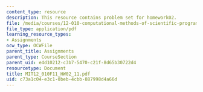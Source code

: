 ```yaml
---
content_type: resource
description: This resource contains problem set for homework02.
file: /media/courses/12-010-computational-methods-of-scientific-programming-fall-2011/c73a1c04e3c10beb4cbb887998d4a66d_MIT12_010F11_HW02_11.pdf
file_type: application/pdf
learning_resource_types:
- Assignments
ocw_type: OCWFile
parent_title: Assignments
parent_type: CourseSection
parent_uid: e4d10212-c3b7-5470-c21f-8d65b30722d4
resourcetype: Document
title: MIT12_010F11_HW02_11.pdf
uid: c73a1c04-e3c1-0beb-4cbb-887998d4a66d
---
```

